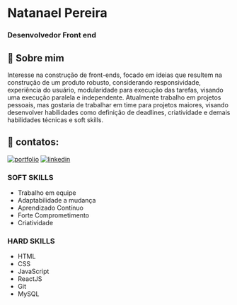 
# Natanael Pereira
### Desenvolvedor Front end



## 🚀 Sobre mim
Interesse na construção de front-ends,
focado em ideias que resultem na
construção de um produto robusto,
considerando responsividade,
experiência do usuário, modularidade
para execução das tarefas, visando uma
execução paralela e independente.
Atualmente trabalho em projetos
pessoais, mas gostaria de trabalhar em
time para projetos maiores, visando
desenvolver habilidades como definição
de deadlines, criatividade e demais
habilidades técnicas e soft skills.

## 🔗 contatos:
[![portfolio](https://img.shields.io/badge/my_portfolio-000?style=for-the-badge&logo=ko-fi&logoColor=white)](https://dynamic-cupcake-7b8e2a.netlify.app/)
[![linkedin](https://img.shields.io/badge/linkedin-0A66C2?style=for-the-badge&logo=linkedin&logoColor=white)](https://www.linkedin.com/in/natanael-pereira-431b002b8/)



###  SOFT SKILLS

- Trabalho em equipe
- Adaptabilidade a mudança
- Aprendizado Contínuo
- Forte Comprometimento
- Criatividade
###  HARD SKILLS
- HTML
- CSS
- JavaScript
- ReactJS
- Git
- MySQL




